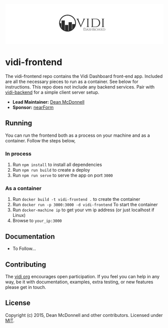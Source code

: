 ![logo][]

# vidi-frontend
The vidi-frontend repo contains the Vidi Dashboard front-end app. Included are all the necessary
pieces to run as a container. See below for instructions. This repo does not include any backend
services. Pair with [vidi-backend][] for a simple client server setup.

- __Lead Maintainer:__ [Dean McDonnell][lead]
- __Sponsor:__ [nearForm][]

## Running
You can run the frontend both as a process on your machine and as a container. Follow the steps
below,

### In process
1. Run `npm install` to install all dependencies
2. Run `npm run build` to create a deploy
3. Run `npm run serve` to serve the app on port `3000`  


### As a container
1. Run `docker build -t vidi-frontend .` to create the container
2. Run `docker run -p 3000:3000 -d vidi-frontend` To start the container
3. Run `docker-machine ip` to get your vm ip address (or just localhost if Linux)
4. Browse to `your_ip:3000`

## Documentation

 - To Follow...

## Contributing
The [vidi org][] encourages open participation. If you feel you can help in any way, be it with
documentation, examples, extra testing, or new features please get in touch.

## License
Copyright (c) 2015, Dean McDonnell and other contributors.
Licensed under [MIT][].


[MIT]: ./LICENSE
[Code of Conduct]: https://github.com/nearform/vidi-contrib/docs/code_of_conduct.md
[vidi org]: https://github.com/nearform/vidi-contrib
[logo]: ./assets/vidi-logo.png
[lead]: https://github.com/mcdonnelldean
[nearForm]: http://www.nearform.com/

[Dockerfile]: ./Dockerfile
[vidi-backend]: https://github.com/nearform/vidi-backend
